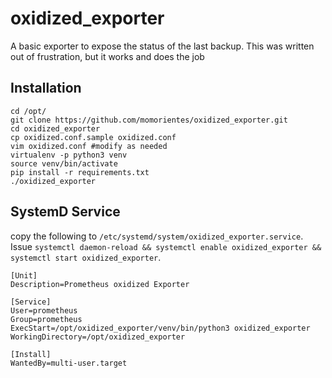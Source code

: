 # oxidized_exporter

A basic exporter to expose the status of the last backup.
This was written out of frustration, but it works and does the job

## Installation
```
cd /opt/
git clone https://github.com/momorientes/oxidized_exporter.git
cd oxidized_exporter
cp oxidized.conf.sample oxidized.conf
vim oxidized.conf #modify as needed
virtualenv -p python3 venv
source venv/bin/activate
pip install -r requirements.txt
./oxidized_exporter
```

## SystemD Service
copy the following to `/etc/systemd/system/oxidized_exporter.service`.  
Issue `systemctl daemon-reload && systemctl enable oxidized_exporter && systemctl start oxidized_exporter`.

```
[Unit]
Description=Prometheus oxidized Exporter 

[Service]
User=prometheus
Group=prometheus
ExecStart=/opt/oxidized_exporter/venv/bin/python3 oxidized_exporter
WorkingDirectory=/opt/oxidized_exporter

[Install]
WantedBy=multi-user.target
```
